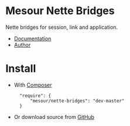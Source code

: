 # Mesour Nette Bridges

Nette bridges for session, link and application.

- [Documentation](http://components.mesour.com)
- [Author](http://mesour.com)

# Install

- With [Composer](https://getcomposer.org)

        "require": {
            "mesour/nette-bridges": "dev-master"
        }

- Or download source from [GitHub](https://github.com/mesour/nette-bridges/releases)